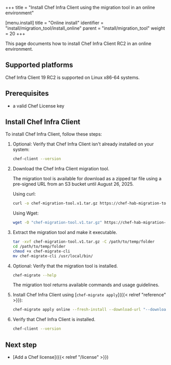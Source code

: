 +++
title = "Install Chef Infra Client using the migration tool in an online environment"

[menu.install]
title = "Online install"
identifier = "install/migration_tool/install_online"
parent = "install/migration_tool"
weight = 20
+++

This page documents how to install Chef Infra Client RC2 in an online environment.

## Supported platforms

Chef Infra Client 19 RC2 is supported on Linux x86-64 systems.

## Prerequisites

- a valid Chef License key

## Install Chef Infra Client

To install Chef Infra Client, follow these steps:

1. Optional: Verify that Chef Infra Client isn't already installed on your system:

    ```sh
    chef-client --version
    ```

1. Download the Chef Infra Client migration tool.

    The migration tool is available for download as a zipped tar file using a pre-signed URL from an S3 bucket until August 26, 2025.

    Using curl:

    ```sh
    curl -o chef-migration-tool.v1.tar.gz https://chef-hab-migration-tool-bucket.s3.amazonaws.com/rc2_hab_pkg_chef_client/rc2_migration_tool/migration-tools_Linux_x86_64.tar.gz?AWSAccessKeyId=AKIAW4FPVFT6BIP2EQW7&Signature=hbgCCCl9r48WHDP%2FFQtNTN9pFJw%3D&Expires=1756222424
    ```

    Using Wget:

    ```sh
    wget -O "chef-migration-tool.v1.tar.gz" https://chef-hab-migration-tool-bucket.s3.amazonaws.com/rc2_hab_pkg_chef_client/rc2_migration_tool/migration-tools_Linux_x86_64.tar.gz?AWSAccessKeyId=AKIAW4FPVFT6BIP2EQW7&Signature=hbgCCCl9r48WHDP%2FFQtNTN9pFJw%3D&Expires=1756222424
    ```

1. Extract the migration tool and make it executable.

    ```sh
    tar -xvf chef-migration-tool.v1.tar.gz -C /path/to/temp/folder
    cd /path/to/temp/folder
    chmod +x chef-migrate-cli
    mv chef-migrate-cli /usr/local/bin/
    ```

1. Optional: Verify that the migration tool is installed.

    ```sh
    chef-migrate --help
    ```

    The migration tool returns available commands and usage guidelines.

1. Install Chef Infra Client using [`chef-migrate apply`]({{< relref "reference" >}}):

    ```sh
    chef-migrate apply online --fresh-install --download-url "--download-url "https://chef-hab-migration-tool-bucket.s3.amazonaws.com/rc2_hab_pkg_chef_client/rc2_tar_folder/chef-chef-infra-client-19.1.rc2.tar.gz?AWSAccessKeyId=AKIAW4FPVFT6BIP2EQW7&Signature=Q91HiSIzOxffl52La8EvqSXSqWk%3D&Expires=1756222682"" --license-key "<LICENSE_KEY>"

1. Verify that Chef Infra Client is installed.

    ```sh
    chef-client --version
    ```

## Next step

- [Add a Chef license]({{< relref "/license" >}})
